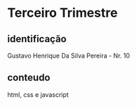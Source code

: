 # Terceiro Trimestre

## identificação
Gustavo Henrique Da Silva Pereira - Nr. 10

## conteudo
html, css e javascript
